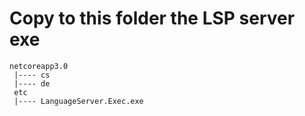# Copy to this folder the LSP server exe

```
netcoreapp3.0
 |---- cs
 |---- de
 etc
 |---- LanguageServer.Exec.exe
```
